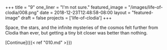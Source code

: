 +++
title = "9"
one_liner = "I'm not sure."
featured_image = "/images/life-of-clodia/008.png"
date = 2018-12-23T12:48:58-08:00
layout = "featured-image"
draft = false
projects = ['life-of-clodia']
+++

Space, the stars, and the infinite mysteries of the cosmos felt further from Clodia than ever, but getting a tiny bit closer was better than nothing.

[Continue]({{< ref "010.md" >}})

